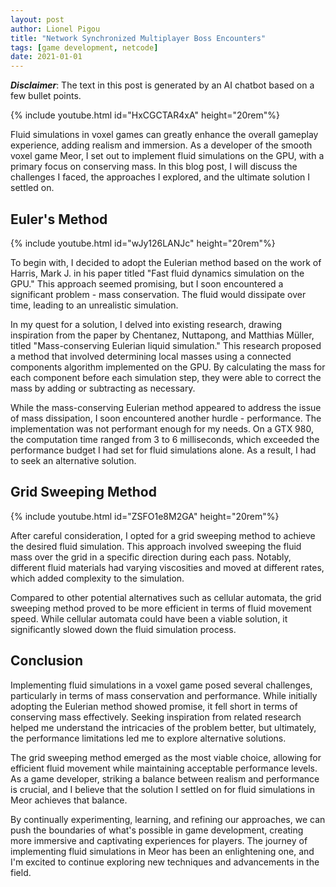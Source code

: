 ```yaml
---
layout: post
author: Lionel Pigou
title: "Network Synchronized Multiplayer Boss Encounters"
tags: [game development, netcode]
date: 2021-01-01
---
```


**_Disclaimer_**: The text in this post is generated by an AI chatbot based on a few bullet points.


<!-- Prompt:
Write a blog post in markdown titled "Network Synchronized Multiplayer Boss Encounters". Go a deeper for each pointer and improve my English writing.
Context: my game Meor is a smooth voxel game that runs mostly on GPU.
Content:
- In my voxel game, I want fluid simulations on GPU. It needed to conserve mass of course.
- I started with Eulerian method based on Harris, Mark J. "Fast fluid dynamics simulation on the GPU.". The problem is that mass is not conserved. The fluid dissipated after a while.
- I took some inspiration from the paper: Chentanez, Nuttapong, and Matthias Müller. "Mass-conserving Eulerian liquid simulation.". We first determine local masses with a connected components algorithm implemented on GPU. The we calculate the mass for each component before a simulation step. Then we correct the mass for each component by adding or subtracting mass.
- In the end I stepped away from this approach because it was not performant enough. It was 3 to 6 milliseconds on a GTX 980, and I didn't want to spend so much performance budget (my target is only about 17ms) just for fluid alone. I ended up using a grid sweeping method where fluid mass is swept over in one direction per pass. Each different fluid material have a different viscosity and moves at a different rate. Cellular automata would have been another solution, but this made the fluid move a lot slower compared to the grid sweeping method. 
-->

{% include youtube.html id="HxCGCTAR4xA" height="20rem"%}

Fluid simulations in voxel games can greatly enhance the overall gameplay experience, adding realism and immersion. As a developer of the smooth voxel game Meor, I set out to implement fluid simulations on the GPU, with a primary focus on conserving mass. In this blog post, I will discuss the challenges I faced, the approaches I explored, and the ultimate solution I settled on.

## Euler's Method
{% include youtube.html id="wJy126LANJc" height="20rem"%}

To begin with, I decided to adopt the Eulerian method based on the work of Harris, Mark J. in his paper titled "Fast fluid dynamics simulation on the GPU." This approach seemed promising, but I soon encountered a significant problem - mass conservation. The fluid would dissipate over time, leading to an unrealistic simulation.

In my quest for a solution, I delved into existing research, drawing inspiration from the paper by Chentanez, Nuttapong, and Matthias Müller, titled "Mass-conserving Eulerian liquid simulation." This research proposed a method that involved determining local masses using a connected components algorithm implemented on the GPU. By calculating the mass for each component before each simulation step, they were able to correct the mass by adding or subtracting as necessary.

While the mass-conserving Eulerian method appeared to address the issue of mass dissipation, I soon encountered another hurdle - performance. The implementation was not performant enough for my needs. On a GTX 980, the computation time ranged from 3 to 6 milliseconds, which exceeded the performance budget I had set for fluid simulations alone. As a result, I had to seek an alternative solution.

## Grid Sweeping Method
{% include youtube.html id="ZSFO1e8M2GA" height="20rem"%}

After careful consideration, I opted for a grid sweeping method to achieve the desired fluid simulation. This approach involved sweeping the fluid mass over the grid in a specific direction during each pass. Notably, different fluid materials had varying viscosities and moved at different rates, which added complexity to the simulation.

Compared to other potential alternatives such as cellular automata, the grid sweeping method proved to be more efficient in terms of fluid movement speed. While cellular automata could have been a viable solution, it significantly slowed down the fluid simulation process.

## Conclusion

Implementing fluid simulations in a voxel game posed several challenges, particularly in terms of mass conservation and performance. While initially adopting the Eulerian method showed promise, it fell short in terms of conserving mass effectively. Seeking inspiration from related research helped me understand the intricacies of the problem better, but ultimately, the performance limitations led me to explore alternative solutions.

The grid sweeping method emerged as the most viable choice, allowing for efficient fluid movement while maintaining acceptable performance levels. As a game developer, striking a balance between realism and performance is crucial, and I believe that the solution I settled on for fluid simulations in Meor achieves that balance.

By continually experimenting, learning, and refining our approaches, we can push the boundaries of what's possible in game development, creating more immersive and captivating experiences for players. The journey of implementing fluid simulations in Meor has been an enlightening one, and I'm excited to continue exploring new techniques and advancements in the field.